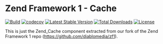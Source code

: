 # Zend Framework 1 - Cache

[![Build](https://github.com/diablomedia/zf1-cache/workflows/Build/badge.svg?event=push)](https://github.com/diablomedia/zf1-cache/actions?query=workflow%3ABuild+event%3Apush)
[![codecov](https://codecov.io/gh/diablomedia/zf1-cache/branch/master/graph/badge.svg)](https://codecov.io/gh/diablomedia/zf1-cache)
[![Latest Stable Version](https://poser.pugx.org/fragotesac/zf1-cache/v/stable)](https://packagist.org/packages/fragotesac/zf1-cache)
[![Total Downloads](https://poser.pugx.org/fragotesac/zf1-cache/downloads)](https://packagist.org/packages/fragotesac/zf1-cache)
[![License](https://poser.pugx.org/fragotesac/zf1-cache/license)](https://packagist.org/packages/fragotesac/zf1-cache)

This is just the Zend_Cache component extracted from our fork of the Zend Framework 1 repo (https://github.com/diablomedia/zf1).
